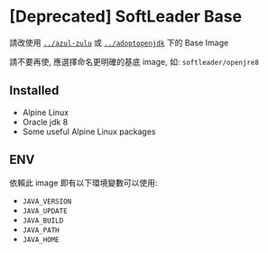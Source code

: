 # [Deprecated] SoftLeader Base

請改使用 [`../azul-zulu`](../azul-zulu) 或 [`../adoptopenjdk`](../adoptopenjdk) 下的 Base Image

請不要再使, 應選擇命名更明確的基底 image, 如: `softleader/openjre8`

## Installed

- Alpine Linux
- Oracle jdk 8
- Some useful Alpine Linux packages

## ENV

依賴此 image 即有以下環境變數可以使用:

- `JAVA_VERSION`
- `JAVA_UPDATE`
- `JAVA_BUILD`
- `JAVA_PATH`
- `JAVA_HOME`
